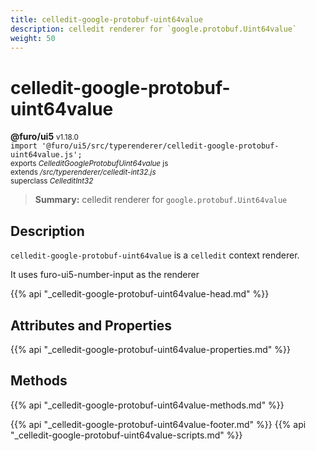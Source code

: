 ```yaml
---
title: celledit-google-protobuf-uint64value
description: celledit renderer for `google.protobuf.Uint64value`
weight: 50
---
```


# celledit-google-protobuf-uint64value
**@furo/ui5** <small>v1.18.0</small>
<br>`import '@furo/ui5/src/typerenderer/celledit-google-protobuf-uint64value.js';`<small>
<br>exports *CelleditGoogleProtobufUint64value* js
<br>extends */src/typerenderer/celledit-int32.js*
<br>superclass *CelleditInt32*</small>

> **Summary:** celledit renderer for `google.protobuf.Uint64value`

## Description

`celledit-google-protobuf-uint64value` is a `celledit` context renderer.

It uses furo-ui5-number-input as the renderer

{{% api "_celledit-google-protobuf-uint64value-head.md" %}}

## Attributes and Properties
{{% api "_celledit-google-protobuf-uint64value-properties.md" %}}




## Methods
{{% api "_celledit-google-protobuf-uint64value-methods.md" %}}






{{% api "_celledit-google-protobuf-uint64value-footer.md" %}}
{{% api "_celledit-google-protobuf-uint64value-scripts.md" %}}

